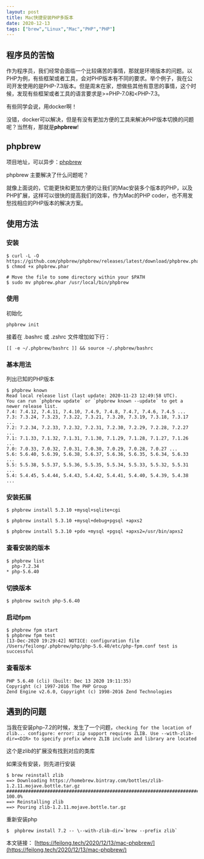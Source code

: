 ```yaml
---
layout: post
title: Mac快捷安装PHP多版本
date: 2020-12-13
tags: ["brew","Linux","Mac","PHP","PHP"]
---
```


## 程序员的苦恼

作为程序员，我们经常会面临一个比较痛苦的事情，那就是环境版本的问题。以PHP为例，有些框架或者工具，会对PHP版本有不同的要求。举个例子，我在公司开发使用的是PHP-7.3版本。但是周末在家，想做些其他有意思的事情，这个时候，发现有些框架或者工具的语言要求是>=PHP-7.0和<PHP-7.3。

有些同学会说，用docker啊！

没错，docker可以解决，但是有没有更加方便的工具来解决PHP版本切换的问题呢？当然有，那就是**phpbrew**!

## phpbrew

项目地址，可以异步：[phpbrew](https://github.com/phpbrew/phpbrew/blob/master/README.cn.md "phpbrew")

phpbrew 主要解决了什么问题呢？

就像上面说的，它能更快和更加方便的让我们的Mac安装多个版本的PHP，以及PHP扩展，这样可以很快的提高我们的效率，作为Mac的PHP coder，也不用发愁找相应的PHP版本的解决方案。

## 使用方法

### 安装

    $ curl -L -O https://github.com/phpbrew/phpbrew/releases/latest/download/phpbrew.phar
    $ chmod +x phpbrew.phar

    # Move the file to some directory within your $PATH
    $ sudo mv phpbrew.phar /usr/local/bin/phpbrew

### 使用

初始化

    phpbrew init

接着在 .bashrc 或 .zshrc 文件增加如下行：

    [[ -e ~/.phpbrew/bashrc ]] && source ~/.phpbrew/bashrc

### 基本用法

列出已知的PHP版本

    $ phpbrew known
    Read local release list (last update: 2020-11-23 12:49:58 UTC).
    You can run `phpbrew update` or `phpbrew known --update` to get a newer release list.
    7.4: 7.4.12, 7.4.11, 7.4.10, 7.4.9, 7.4.8, 7.4.7, 7.4.6, 7.4.5 ...
    7.3: 7.3.24, 7.3.23, 7.3.22, 7.3.21, 7.3.20, 7.3.19, 7.3.18, 7.3.17 ...
    7.2: 7.2.34, 7.2.33, 7.2.32, 7.2.31, 7.2.30, 7.2.29, 7.2.28, 7.2.27 ...
    7.1: 7.1.33, 7.1.32, 7.1.31, 7.1.30, 7.1.29, 7.1.28, 7.1.27, 7.1.26 ...
    7.0: 7.0.33, 7.0.32, 7.0.31, 7.0.30, 7.0.29, 7.0.28, 7.0.27 ...
    5.6: 5.6.40, 5.6.39, 5.6.38, 5.6.37, 5.6.36, 5.6.35, 5.6.34, 5.6.33 ...
    5.5: 5.5.38, 5.5.37, 5.5.36, 5.5.35, 5.5.34, 5.5.33, 5.5.32, 5.5.31 ...
    5.4: 5.4.45, 5.4.44, 5.4.43, 5.4.42, 5.4.41, 5.4.40, 5.4.39, 5.4.38 ...

### 安装拓展

    $ phpbrew install 5.3.10 +mysql+sqlite+cgi

    $ phpbrew install 5.3.10 +mysql+debug+pgsql +apxs2

    $ phpbrew install 5.3.10 +pdo +mysql +pgsql +apxs2=/usr/bin/apxs2

### 查看安装的版本

    $ phpbrew list
      php-7.2.34
    * php-5.6.40

### 切换版本

    $ phpbrew switch php-5.6.40

### 启动fpm

    $ phpbrew fpm start
    $ phpbrew fpm test
    [13-Dec-2020 19:29:42] NOTICE: configuration file /Users/feilong/.phpbrew/php/php-5.6.40/etc/php-fpm.conf test is successful

### 查看版本

    PHP 5.6.40 (cli) (built: Dec 13 2020 19:11:35)
    Copyright (c) 1997-2016 The PHP Group
    Zend Engine v2.6.0, Copyright (c) 1998-2016 Zend Technologies

## 遇到的问题

当我在安装php-7.2的时候，发生了一个问题，`checking for the location of zlib... configure: error: zip support requires ZLIB. Use --with-zlib-dir=<DIR> to specify prefix where ZLIB include and library are located`

这个是zlib的扩展没有找到对应的类库

如果没有安装，则先进行安装

    $ brew reinstall zlib
    ==> Downloading https://homebrew.bintray.com/bottles/zlib-1.2.11.mojave.bottle.tar.gz
    ######################################################################## 100.0%
    ==> Reinstalling zlib
    ==> Pouring zlib-1.2.11.mojave.bottle.tar.gz

重新安装php

    $  phpbrew install 7.2 -- \--with-zlib-dir=`brew --prefix zlib`

本文链接： [https://feilong.tech/2020/12/13/mac-phpbrew/](https://feilong.tech/2020/12/13/mac-phpbrew/)
